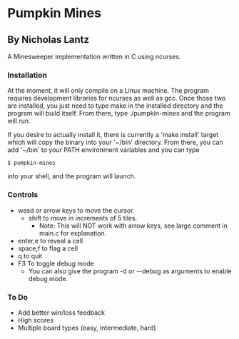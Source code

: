 # Pumpkin Mines #
## By Nicholas Lantz ##

A Minesweeper implementation written in C using ncurses.

### Installation ##

At the moment, it will only compile on a Linux machine. The program requires
development libraries for ncurses as well as gcc. Once those two are installed,
you just need to type make in the installed directory and the program will
build itself. From there, type ./pumpkin-mines and the program will run.

If you desire to actually install it, there is currently a 'make install'
target which will copy the binary into your '~/bin' directory. From there,
you can add '~/bin' to your PATH environment variables and you can type

```
$ pumpkin-mines
```

into your shell, and the program will launch.

### Controls ###

* wasd or arrow keys to move the cursor.
    * shift to move in increments of 5 tiles.
        * Note: This will NOT work with arrow keys, see large comment
          in main.c for explanation.
* enter,e to reveal a cell
* space,f to flag a cell
* q to quit
* F3 To toggle debug mode
    * You can also give the program -d or --debug as arguments to
      enable debug mode.

### To Do ###

* Add better win/loss feedback
* High scores
* Multiple board types (easy, intermediate, hard)
